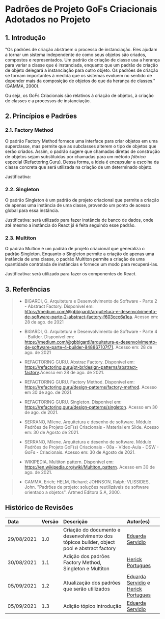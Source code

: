 # Padrões de Projeto GoFs Criacionais Adotados no Projeto

## 1. Introdução
"Os padrões de criação abstraem o processo de instanciação. Eles ajudam a tornar um sistema
independente de como seus objetos são criados, compostos e representados. Um padrão de
criação de classe usa a herança para variar a classe que é instanciada, enquanto que um
padrão de criação de objeto delegará a instanciação para outro objeto. Os padrões
de criação se tornam importantes à medida que os sistemas evoluem no sentido de depender
mais da composição de objetos do que da herança de classes." (GAMMA, 2000).

Ou seja, os GoFs Criacionais são relativos à criação de objetos, à criação de classes e a
processos de instanciação.

## 2. Princípios e Padrões
### 2.1. Factory Method

O padrão Factory Method fornece uma interface para criar objetos em uma superclasse, 
mas permite que as subclasses alterem o tipo de objetos que serão criados. Assim, o padrão
sugere que chamadas diretas de construção de objetos sejam substituídas por chamadas
para um método *fábrica* especial (Refactoring.Guru). Dessa forma, a ideia é encapsular
a escolha da classe concreta que será utilizada na criação de um determinado objeto.

Justificativa: 

### 2.2. Singleton

O padrão Singleton é um padrão de projeto criacional que permite a criação de apenas uma
instância de uma classe, provendo um ponto de acesso global para essa instância.

Justificativa: será utilizado para fazer instância de banco de dados, onde até mesmo a instância do React já é feita
seguindo esse padrão.

### 2.3. Multiton

O padrão Multion é um padrão de projeto criacional que generaliza o padrão Singleton. Enquanto
o Singleton permite a criação de apenas uma instância de uma classe, o padrão Multiton permite
a criação de uma quantidade controlada de instâncias e fornece um modo para recuperá-las.

Justificativa: será utilizado para fazer os componentes do React.

## 3. Referências
> - BIGARDI, G. Arquitetura e Desenvolvimento de Software - Parte 2 - Abstract Factory. Disponível em: <https://medium.com/@gbbigardi/arquitetura-e-desenvolvimento-de-software-parte-2-abstract-factory-f603ccc6a1ea>. Acesso em: 28 de ago. de 2021

> - BIGARDI, G. Arquitetura e Desenvolvimento de Software - Parte 4 - Builder. Disponível em: <https://medium.com/@gbbigardi/arquitetura-e-desenvolvimento-de-software-parte-4-builder-848867107f71>. Acesso em: 28 de ago. de 2021

> - REFACTORING GURU. Abstrac Factory. Disponível em: <https://refactoring.guru/pt-br/design-patterns/abstract-factory>.Acesso em 28 de ago. de 2021.

> - REFACTORING GURU. Factory Method. Disponível em: <https://refactoring.guru/design-patterns/factory-method>. Acesso em 30 de ago. de 2021.

> - REFACTORING GURU. Singleton. Disponível em: <https://refactoring.guru/design-patterns/singleton>. Acesso em 30 de ago. de 2021.

> - SERRANO, Milene. Arquitetura e desenho de software. Módulo Padrões de Projeto GoF(s) Criacionais - Material em Slide. Acesso em: 30 de Agosto de 2021.

> - SERRANO, Milene. Arquitetura e desenho de software. Módulo Padrões de Projeto GoF(s) Criacionais - 08a - Vídeo-Aula - DSW - GoFs - Criacionais. Acesso em: 30 de Agosto de 2021.

> - WIKIPEDIA. Multiton pattern. Disponível em: <https://en.wikipedia.org/wiki/Multiton_pattern>. Acesso em 30 de ago. de 2021.

> - GAMMA, Erich; HELM, Richard; JOHNSON, Ralph; VLISSIDES, John. "Padrões de projeto: soluções reutilizáveis de software orientado a objetos". Artmed Editora S.A, 2000.

## Histórico de Revisões
|    Data    | Versão | Descrição       | Autor(es)     |
| :--------- | :----- | :-------------- | :------------ |
| 29/08/2021 | 1.0    | Criação do documento e desenvolvimento dos tópicos builder, object pool e abstract factory     | [Eduarda Servidio](https://github.com/ServideoEC)           |
| 30/08/2021 | 1.1    | Adição dos padrões Factory Method, Singleton e Multiton | [Herick Portugues](https://github.com/herickport) |
| 05/09/2021 | 1.2    | Atualização dos padrões que serão utilizados | [Eduarda Servidio](https://github.com/ServideoEC) e [Herick Portugues](https://github.com/herickport) |
| 05/09/2021 | 1.3    | Adição tópico introdução | [Eduarda Servidio](https://github.com/ServideoEC) |